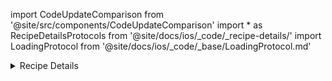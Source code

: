 import CodeUpdateComparison from '@site/src/components/CodeUpdateComparison'
import * as RecipeDetailsProtocols from '@site/docs/ios/_code/_recipe-details/'
import LoadingProtocol from '@site/docs/ios/_code/_base/LoadingProtocol.md'

<details>
  <summary>Recipe Details</summary>
  <div>
    <details>
        <summary>Title</summary>
        <CodeUpdateComparison 
oldCode={`recipeDetailsTitleBarTemplate: ((Bool, String) -> AnyView)?`}
            newCode="Removed"/>
    </details>
    <details>
        <summary>Header</summary>
        <CodeUpdateComparison 
oldCode={`recipeDetailsHeaderTemplate: ((String?, String, Int, String, Binding<Bool>,
        Bool, String) -> AnyView)?`}
            newCode=<RecipeDetailsProtocols.RecipeDetailsHeaderProtocol/>/>
    </details>
    <details>
        <summary>Ingredients</summary>
        <CodeUpdateComparison 
oldCode={`recipeDetailsIngredientsViewTemplate: (([Ingredient], Int, Int, Bool,
        @escaping (Int) -> Void) -> AnyView )?`}
            newCode=<RecipeDetailsProtocols.RecipeDetailsIngredientsProtocol/>/>
    </details>
    <details>
        <summary>Steps</summary>
        <CodeUpdateComparison 
oldCode={`recipeDetailStepsViewTemplate: (([RecipeStep]) -> AnyView )?`}
            newCode=<RecipeDetailsProtocols.RecipeDetailsStepsProtocol/>/>
    </details>
<details>
        <summary>Footer</summary>
        <CodeUpdateComparison 
oldCode={`recipeDetailFooterTemplate: ((_: Recipe, _: Int, _: Bool, _: @escaping () -> Void,
        _: @escaping () -> Void) -> AnyView )?`}
            newCode=<RecipeDetailsProtocols.RecipeDetailsFooterProtocol/>/>
    </details>
    <p>Products have moved to The Recipe Details</p>
<details>
        <summary>Added Product</summary>
        <CodeUpdateComparison 
oldCode="Added in 4.0"
            newCode=<RecipeDetailsProtocols.RecipeDetailsAddedProductProtocol/>/>
    </details>
<details>
        <summary>Unadded Product</summary>
        <CodeUpdateComparison 
oldCode="Added in 4.0"
            newCode=<RecipeDetailsProtocols.RecipeDetailsUnaddedProductProtocol/>/>
    </details>
<details>
        <summary>Ignored Product</summary>
        <CodeUpdateComparison 
oldCode="Added in 4.0"
            newCode=<RecipeDetailsProtocols.RecipeDetailsIgnoredProductProtocol/>/>
    </details>
  </div>
</details>